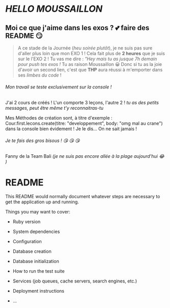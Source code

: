 # *HELLO MOUSSAILLON*

## Moi ce que j'aime dans les exos ?  :two_hearts: **faire des README**  :smirk:

> A ce stade de la Journée (*heu soirée plutôt*), je ne suis pas sure d'aller plus loin que mon EXO 1 ! Cela fait plus de **2 heures** que je suis sur le l'EXO 2 ! Tu vas me dire : *"Hey mais tu as jusque 7h demain pour push tes exos !* Tu as raison Moussaillon  :grinning: Donc si tu as la joie d'avoir un second lien, c'est que **THP** aura réussi à m'emporter dans ses *limbes du code* !

###### Mon travail se teste exclusivement sur la console !
J'ai 2 cours de créés ! L'un comporte 3 leçons, l'autre 2 ! *tu as des petits messages, peut être même t'y reconnaitras-tu*

Mes Méthodes de création sont, à titre d'exemple : Cour.first.lecons.create(titre: "developpement", body: "omg mal au crane")
 dans la console bien évidement ! Je le dis... On ne sait jamais !
 
 ###### Je te fais des gros bisous !  :kissing_heart:  :kissing_heart:  :kissing_heart:
 Fanny de la Team Bali *(je ne suis pas encore allée à la plage aujourd'hui  :joy: )*

# README

This README would normally document whatever steps are necessary to get the
application up and running.

Things you may want to cover:

* Ruby version

* System dependencies

* Configuration

* Database creation

* Database initialization

* How to run the test suite

* Services (job queues, cache servers, search engines, etc.)

* Deployment instructions

* ...
